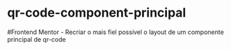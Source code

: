 # qr-code-component-principal
 #Frontend Mentor - Recriar o mais fiel possível o layout de um componente principal de qr-code
